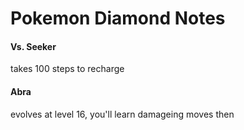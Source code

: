 # Pokemon Diamond Notes

#### Vs. Seeker
takes 100 steps to recharge

#### Abra
evolves at level 16, you'll learn damageing moves then